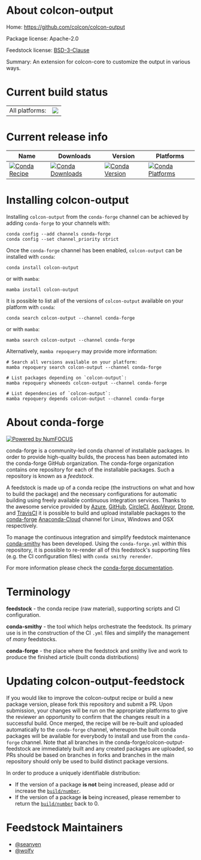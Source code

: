 About colcon-output
===================

Home: https://github.com/colcon/colcon-output

Package license: Apache-2.0

Feedstock license: [BSD-3-Clause](https://github.com/conda-forge/colcon-output-feedstock/blob/main/LICENSE.txt)

Summary: An extension for colcon-core to customize the output in various ways.


Current build status
====================


<table><tr><td>All platforms:</td>
    <td>
      <a href="https://dev.azure.com/conda-forge/feedstock-builds/_build/latest?definitionId=8122&branchName=main">
        <img src="https://dev.azure.com/conda-forge/feedstock-builds/_apis/build/status/colcon-output-feedstock?branchName=main">
      </a>
    </td>
  </tr>
</table>

Current release info
====================

| Name | Downloads | Version | Platforms |
| --- | --- | --- | --- |
| [![Conda Recipe](https://img.shields.io/badge/recipe-colcon--output-green.svg)](https://anaconda.org/conda-forge/colcon-output) | [![Conda Downloads](https://img.shields.io/conda/dn/conda-forge/colcon-output.svg)](https://anaconda.org/conda-forge/colcon-output) | [![Conda Version](https://img.shields.io/conda/vn/conda-forge/colcon-output.svg)](https://anaconda.org/conda-forge/colcon-output) | [![Conda Platforms](https://img.shields.io/conda/pn/conda-forge/colcon-output.svg)](https://anaconda.org/conda-forge/colcon-output) |

Installing colcon-output
========================

Installing `colcon-output` from the `conda-forge` channel can be achieved by adding `conda-forge` to your channels with:

```
conda config --add channels conda-forge
conda config --set channel_priority strict
```

Once the `conda-forge` channel has been enabled, `colcon-output` can be installed with `conda`:

```
conda install colcon-output
```

or with `mamba`:

```
mamba install colcon-output
```

It is possible to list all of the versions of `colcon-output` available on your platform with `conda`:

```
conda search colcon-output --channel conda-forge
```

or with `mamba`:

```
mamba search colcon-output --channel conda-forge
```

Alternatively, `mamba repoquery` may provide more information:

```
# Search all versions available on your platform:
mamba repoquery search colcon-output --channel conda-forge

# List packages depending on `colcon-output`:
mamba repoquery whoneeds colcon-output --channel conda-forge

# List dependencies of `colcon-output`:
mamba repoquery depends colcon-output --channel conda-forge
```


About conda-forge
=================

[![Powered by
NumFOCUS](https://img.shields.io/badge/powered%20by-NumFOCUS-orange.svg?style=flat&colorA=E1523D&colorB=007D8A)](https://numfocus.org)

conda-forge is a community-led conda channel of installable packages.
In order to provide high-quality builds, the process has been automated into the
conda-forge GitHub organization. The conda-forge organization contains one repository
for each of the installable packages. Such a repository is known as a *feedstock*.

A feedstock is made up of a conda recipe (the instructions on what and how to build
the package) and the necessary configurations for automatic building using freely
available continuous integration services. Thanks to the awesome service provided by
[Azure](https://azure.microsoft.com/en-us/services/devops/), [GitHub](https://github.com/),
[CircleCI](https://circleci.com/), [AppVeyor](https://www.appveyor.com/),
[Drone](https://cloud.drone.io/welcome), and [TravisCI](https://travis-ci.com/)
it is possible to build and upload installable packages to the
[conda-forge](https://anaconda.org/conda-forge) [Anaconda-Cloud](https://anaconda.org/)
channel for Linux, Windows and OSX respectively.

To manage the continuous integration and simplify feedstock maintenance
[conda-smithy](https://github.com/conda-forge/conda-smithy) has been developed.
Using the ``conda-forge.yml`` within this repository, it is possible to re-render all of
this feedstock's supporting files (e.g. the CI configuration files) with ``conda smithy rerender``.

For more information please check the [conda-forge documentation](https://conda-forge.org/docs/).

Terminology
===========

**feedstock** - the conda recipe (raw material), supporting scripts and CI configuration.

**conda-smithy** - the tool which helps orchestrate the feedstock.
                   Its primary use is in the construction of the CI ``.yml`` files
                   and simplify the management of *many* feedstocks.

**conda-forge** - the place where the feedstock and smithy live and work to
                  produce the finished article (built conda distributions)


Updating colcon-output-feedstock
================================

If you would like to improve the colcon-output recipe or build a new
package version, please fork this repository and submit a PR. Upon submission,
your changes will be run on the appropriate platforms to give the reviewer an
opportunity to confirm that the changes result in a successful build. Once
merged, the recipe will be re-built and uploaded automatically to the
`conda-forge` channel, whereupon the built conda packages will be available for
everybody to install and use from the `conda-forge` channel.
Note that all branches in the conda-forge/colcon-output-feedstock are
immediately built and any created packages are uploaded, so PRs should be based
on branches in forks and branches in the main repository should only be used to
build distinct package versions.

In order to produce a uniquely identifiable distribution:
 * If the version of a package **is not** being increased, please add or increase
   the [``build/number``](https://docs.conda.io/projects/conda-build/en/latest/resources/define-metadata.html#build-number-and-string).
 * If the version of a package **is** being increased, please remember to return
   the [``build/number``](https://docs.conda.io/projects/conda-build/en/latest/resources/define-metadata.html#build-number-and-string)
   back to 0.

Feedstock Maintainers
=====================

* [@seanyen](https://github.com/seanyen/)
* [@wolfv](https://github.com/wolfv/)

